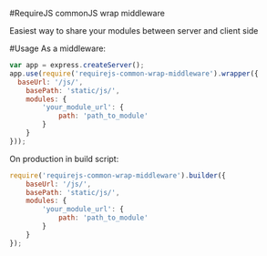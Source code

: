 #RequireJS commonJS wrap middleware

Easiest way to share your modules between server and client side

#Usage
As a middleware:
```js
var app = express.createServer();
app.use(require('requirejs-common-wrap-middleware').wrapper({
  baseUrl: '/js/',
	basePath: 'static/js/',
	modules: {
		'your_module_url': {
			path: 'path_to_module'
		}
	}
}));
```
On production in build script:
```js
require('requirejs-common-wrap-middleware').builder({
  	baseUrl: '/js/',
	basePath: 'static/js/',
	modules: {
		'your_module_url': {
			path: 'path_to_module'
		}
	}
});
```
